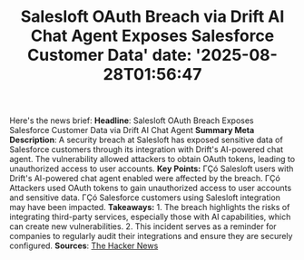 ﻿---
title: "Salesloft OAuth Breach via Drift AI Chat Agent Exposes Salesforce Customer Data'
date: '2025-08-28T01:56:47"
category: "Markets"
summary: ""
slug: "salesloft oauth breach via drift ai chat agent exposes sales"
source_urls:
  - "https://thehackernews.com/2025/08/salesloft-oauth-breach-via-drift-ai.html"
seo:
  title: "Salesloft OAuth Breach via Drift AI Chat Agent Exposes Salesforce Customer Data | Hash n Hedge'
  description: '"
  keywords: ["news", "markets", "brief"]
---
Here's the news brief:  **Headline**: Salesloft OAuth Breach Exposes Salesforce Customer Data via Drift AI Chat Agent  **Summary Meta Description**: A security breach at Salesloft has exposed sensitive data of Salesforce customers through its integration with Drift's AI-powered chat agent. The vulnerability allowed attackers to obtain OAuth tokens, leading to unauthorized access to user accounts.  **Key Points:**  ΓÇó Salesloft users with Drift's AI-powered chat agent enabled were affected by the breach. ΓÇó Attackers used OAuth tokens to gain unauthorized access to user accounts and sensitive data. ΓÇó Salesforce customers using Salesloft integration may have been impacted.  **Takeaways:**  1. The breach highlights the risks of integrating third-party services, especially those with AI capabilities, which can create new vulnerabilities. 2. This incident serves as a reminder for companies to regularly audit their integrations and ensure they are securely configured.  **Sources**: [The Hacker News](https://thehackernews.com/2025/08/salesloft-oauth-breach-via-drift-ai.html) 
